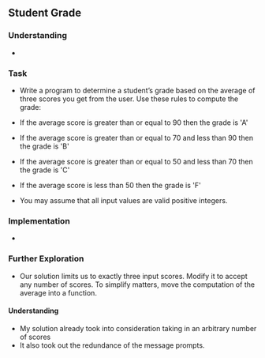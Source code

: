 ## Student Grade

### Understanding
- 

### Task
- Write a program to determine a student’s grade based on the average of three scores you get from the user. Use these rules to compute the grade:

- If the average score is greater than or equal to 90 then the grade is 'A'
- If the average score is greater than or equal to 70 and less than 90 then the grade is 'B'
- If the average score is greater than or equal to 50 and less than 70 then the grade is 'C'
- If the average score is less than 50 then the grade is 'F'
- You may assume that all input values are valid positive integers.

### Implementation
- 

### Further Exploration
- Our solution limits us to exactly three input scores. Modify it to accept any number of scores. To simplify matters, move the computation of the average into a function.

#### Understanding
- My solution already took into consideration taking in an arbitrary number of scores
- It also took out the redundance of the message prompts.